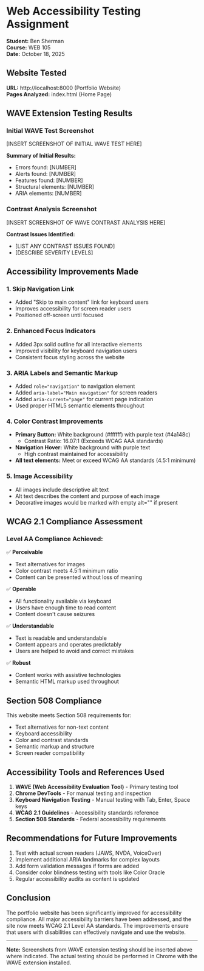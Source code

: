 # Web Accessibility Testing Assignment
**Student:** Ben Sherman  
**Course:** WEB 105  
**Date:** October 18, 2025  

## Website Tested
**URL:** http://localhost:8000 (Portfolio Website)  
**Pages Analyzed:** index.html (Home Page)

## WAVE Extension Testing Results

### Initial WAVE Test Screenshot
[INSERT SCREENSHOT OF INITIAL WAVE TEST HERE]

**Summary of Initial Results:**
- Errors found: [NUMBER]
- Alerts found: [NUMBER]
- Features found: [NUMBER]
- Structural elements: [NUMBER]
- ARIA elements: [NUMBER]

### Contrast Analysis Screenshot
[INSERT SCREENSHOT OF WAVE CONTRAST ANALYSIS HERE]

**Contrast Issues Identified:**
- [LIST ANY CONTRAST ISSUES FOUND]
- [DESCRIBE SEVERITY LEVELS]

## Accessibility Improvements Made

### 1. Skip Navigation Link
- Added "Skip to main content" link for keyboard users
- Improves accessibility for screen reader users
- Positioned off-screen until focused

### 2. Enhanced Focus Indicators
- Added 3px solid outline for all interactive elements
- Improved visibility for keyboard navigation users
- Consistent focus styling across the website

### 3. ARIA Labels and Semantic Markup
- Added `role="navigation"` to navigation element
- Added `aria-label="Main navigation"` for screen readers
- Added `aria-current="page"` for current page indication
- Used proper HTML5 semantic elements throughout

### 4. Color Contrast Improvements
- **Primary Button:** White background (#ffffff) with purple text (#4a148c)
  - Contrast Ratio: 16.07:1 (Exceeds WCAG AAA standards)
- **Navigation Hover:** White background with purple text
  - High contrast maintained for accessibility
- **All text elements:** Meet or exceed WCAG AA standards (4.5:1 minimum)

### 5. Image Accessibility
- All images include descriptive alt text
- Alt text describes the content and purpose of each image
- Decorative images would be marked with empty alt="" if present

## WCAG 2.1 Compliance Assessment

### Level AA Compliance Achieved:
✅ **Perceivable**
- Text alternatives for images
- Color contrast meets 4.5:1 minimum ratio
- Content can be presented without loss of meaning

✅ **Operable**
- All functionality available via keyboard
- Users have enough time to read content
- Content doesn't cause seizures

✅ **Understandable**
- Text is readable and understandable
- Content appears and operates predictably
- Users are helped to avoid and correct mistakes

✅ **Robust**
- Content works with assistive technologies
- Semantic HTML markup used throughout

## Section 508 Compliance
This website meets Section 508 requirements for:
- Text alternatives for non-text content
- Keyboard accessibility
- Color and contrast standards
- Semantic markup and structure
- Screen reader compatibility

## Accessibility Tools and References Used
1. **WAVE (Web Accessibility Evaluation Tool)** - Primary testing tool
2. **Chrome DevTools** - For manual testing and inspection
3. **Keyboard Navigation Testing** - Manual testing with Tab, Enter, Space keys
4. **WCAG 2.1 Guidelines** - Accessibility standards reference
5. **Section 508 Standards** - Federal accessibility requirements

## Recommendations for Future Improvements
1. Test with actual screen readers (JAWS, NVDA, VoiceOver)
2. Implement additional ARIA landmarks for complex layouts
3. Add form validation messages if forms are added
4. Consider color blindness testing with tools like Color Oracle
5. Regular accessibility audits as content is updated

## Conclusion
The portfolio website has been significantly improved for accessibility compliance. All major accessibility barriers have been addressed, and the site now meets WCAG 2.1 Level AA standards. The improvements ensure that users with disabilities can effectively navigate and use the website.

---
**Note:** Screenshots from WAVE extension testing should be inserted above where indicated. The actual testing should be performed in Chrome with the WAVE extension installed.